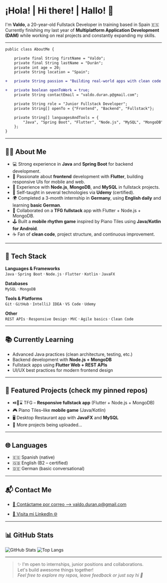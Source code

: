 
# ¡Hola! | Hi there! | Hallo! 👋  
I'm **Valdo**, a 20-year-old Fullstack Developer in training based in Spain 🇪🇸  
Currently finishing my last year of **Multiplatform Application Development (DAM)** while working on real projects and constantly expanding my skills.

---

```diff
public class AboutMe {

    private final String firstName = "Valdo";
    private final String lastName = "Durán";
    private int age = 20;
    private String location = "Spain";

+   private String passion = "Building real-world apps with clean code and great UI/UX";

+   private boolean openToWork = true;
    private String contactEmail = "valdo.duran.p@gmail.com";

    private String role = "Junior Fullstack Developer";
    private String[] openTo = {"Frontend", "Backend", "Fullstack"};

    private String[] languagesAndTools = {
        "Java", "Spring Boot", "Flutter", "Node.js", "MySQL", "MongoDB"
    };
}
```

---

## 👨‍💻 About Me
- 💻 Strong experience in **Java** and **Spring Boot** for backend development.
- 🎨 Passionate about **frontend** development with **Flutter**, building responsive UIs for mobile and web.
- 🔁 Experience with **Node.js**, **MongoDB**, and **MySQL** in fullstack projects.
- 🧠 Self-taught in several technologies via **Udemy** (certified).
- 🌍 Completed a 3-month internship in **Germany**, using **English daily** and learning **basic German**.
- 🤝 Collaborated on a **TFG fullstack** app with Flutter + Node.js + MongoDB.
- 🕹️ Built a **mobile rhythm game** inspired by Piano Tiles using **Java/Kotlin for Android**.
- ☕ Fan of **clean code**, project structure, and continuous improvement.

---

## 🚀 Tech Stack

**Languages & Frameworks**  
`Java` · `Spring Boot` · `Node.js` · `Flutter` · `Kotlin` · `JavaFX`

**Databases**  
`MySQL` · `MongoDB`

**Tools & Platforms**  
`Git` · `GitHub` · `IntelliJ IDEA` · `VS Code` · `Udemy`

**Other**  
`REST APIs` · `Responsive Design` · `MVC` · `Agile basics` · `Clean Code`

---

## 📚 Currently Learning
- Advanced Java practices (clean architecture, testing, etc.)
- Backend development with **Node.js + MongoDB**
- Fullstack apps using **Flutter Web + REST APIs**
- UI/UX best practices for modern frontend design

---

## 📂 Featured Projects (check my pinned repos)
- ⏯️🔏⌛ TFG – **Responsive fullstack app** (Flutter + Node.js + MongoDB)
- 🎮 Piano Tiles–like **mobile game** (Java/Kotlin)
- 🖥️ Desktop Restaurant app with **JavaFX** and **MySQL**
- 🧠 More projects being uploaded...

---

## 🌐 Languages
- 🇪🇸 Spanish (native)
- 🇬🇧 English (B2 – certified)
- 🇩🇪 German (basic conversational)

---

## 📬 Contact Me
- [📧 Contáctame por correo --> valdo.duran.p@gmail.com](https://mail.google.com/mail/u/0/?tab=rm&ogbl#inbox?compose=GTvVlcRwRCQxttvwrFSPnSJBGjXTBCrnQTBpFjXfJgzHGLpGvjftkJbLZbRtcNjzLcmNLFWnHZRJG)

- [💼 Visita mi LinkedIn 🌐](https://www.linkedin.com/in/valdo-dur%C3%A1n-ab80a035b/)

---

## 📊 GitHub Stats
![GitHub Stats](https://github-readme-stats.vercel.app/api?username=petronyte&show_icons=true&theme=tokyonight)
![Top Langs](https://github-readme-stats.vercel.app/api/top-langs/?username=petronyte&layout=compact&theme=tokyonight)

---

> ✨ I'm open to internships, junior positions and collaborations.  
> Let's build awesome things together!  
> _Feel free to explore my repos, leave feedback or just say hi 🤝_
